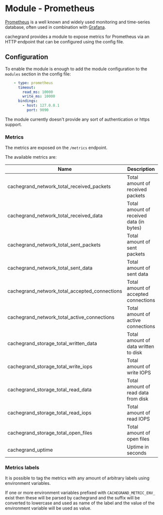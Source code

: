 Module - Prometheus
===================

[Prometheus](https://prometheus.io/) is a well known and widely used monitoring and time-series database, often used in
combination with [Grafana](https://grafana.com/).

cachegrand provides a module to expose metrics for Prometheus via an HTTP endpoint that can be configured using the
config file.

## Configuration

To enable the module is enough to add the module configuration to the `modules` section in the config file:
```yaml
    - type: prometheus
      timeout:
        read_ms: 10000
        write_ms: 10000
      bindings:
        - host: 127.0.0.1
          port: 9090
```

The module currently doesn't provide any sort of authentication or https support.

### Metrics

The metrics are exposed on the `/metrics` endpoint.

The available metrics are:

| Name                                               | Description                                   | Type    |
|----------------------------------------------------|-----------------------------------------------|---------|
| cachegrand_network_total_received_packets          | Total amount of received packets              | Counter |
| cachegrand_network_total_received_data             | Total amount of received data (in bytes)      | Counter |
| cachegrand_network_total_sent_packets              | Total amount of sent packets                  | Counter |
| cachegrand_network_total_sent_data                 | Total amount of sent data                     | Counter |
| cachegrand_network_total_accepted_connections      | Total amount of accepted connections          | Counter |
| cachegrand_network_total_active_connections        | Total amount of active connections            | Counter |
| cachegrand_storage_total_written_data              | Total amount of data written to disk          | Counter |
| cachegrand_storage_total_write_iops                | Total amount of write IOPS                    | Counter |
| cachegrand_storage_total_read_data                 | Total amount of read data from disk           | Counter |
| cachegrand_storage_total_read_iops                 | Total amount of read IOPS                     | Counter |
| cachegrand_storage_total_open_files                | Total amount of open files                    | Counter |
| cachegrand_uptime                                  | Uptime in seconds                             | Counter |

### Metrics labels

It is possible to tag the metrics with any amount of arbitrary labels using environment variables.

If one or more environment variables prefixed with `CACHEGRAND_METRIC_ENV_` exist then these will be parsed by
cachegrand and the suffix will be converted to lowercase and used as name of the label and the value of the environment
variable will be used as value.
